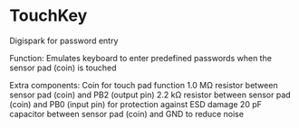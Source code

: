# TouchKey
Digispark for password entry

Function:
Emulates keyboard to enter predefined passwords when the sensor pad (coin) is touched

Extra components:
Coin for touch pad function
1.0 MΩ resistor between sensor pad (coin) and PB2 (output pin)
2.2 kΩ resistor between sensor pad (coin) and PB0 (input pin) for protection against ESD damage
20 pF capacitor between sensor pad (coin) and GND to reduce noise
